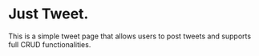 # Just Tweet.

This is a simple tweet page that allows users to post tweets and supports full CRUD functionalities.
